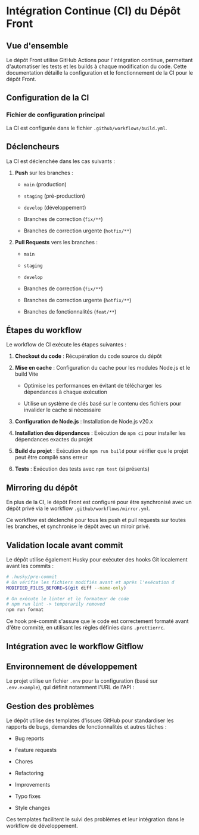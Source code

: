 # Intégration Continue (CI) du Dépôt Front

## Vue d'ensemble


Le dépôt Front utilise GitHub Actions pour l'intégration continue, permettant d'automatiser les tests et les builds à chaque modification du code. Cette documentation détaille la configuration et le fonctionnement de la CI pour le dépôt Front.

## Configuration de la CI

### Fichier de configuration principal

La CI est configurée dans le fichier `.github/workflows/build.yml`.

## Déclencheurs

La CI est déclenchée dans les cas suivants :

1. **Push** sur les branches :

   - `main` (production)

   - `staging` (pré-production)

   - `develop` (développement)

   - Branches de correction (`fix/**`)

   - Branches de correction urgente (`hotfix/**`)

2. **Pull Requests** vers les branches :

   - `main`

   - `staging`

   - `develop`

   - Branches de correction (`fix/**`)

   - Branches de correction urgente (`hotfix/**`)

   - Branches de fonctionnalités (`feat/**`)

## Étapes du workflow

Le workflow de CI exécute les étapes suivantes :

1. **Checkout du code** : Récupération du code source du dépôt

2. **Mise en cache** : Configuration du cache pour les modules Node.js et le build Vite

   - Optimise les performances en évitant de télécharger les dépendances à chaque exécution

   - Utilise un système de clés basé sur le contenu des fichiers pour invalider le cache si nécessaire

3. **Configuration de Node.js** : Installation de Node.js v20.x

4. **Installation des dépendances** : Exécution de `npm ci` pour installer les dépendances exactes du projet

5. **Build du projet** : Exécution de `npm run build` pour vérifier que le projet peut être compilé sans erreur

6. **Tests** : Exécution des tests avec `npm test` (si présents)

## Mirroring du dépôt

En plus de la CI, le dépôt Front est configuré pour être synchronisé avec un dépôt privé via le workflow `.github/workflows/mirror.yml`.

Ce workflow est déclenché pour tous les push et pull requests sur toutes les branches, et synchronise le dépôt avec un miroir privé.

## Validation locale avant commit

Le dépôt utilise également Husky pour exécuter des hooks Git localement avant les commits :

```sh
# .husky/pre-commit
# On vérifie les fichiers modifiés avant et après l'exécution d
MODIFIED_FILES_BEFORE=$(git diff --name-only)

# On exécute le linter et le formateur de code
# npm run lint -> temporarily removed
npm run format
```

Ce hook pré-commit s'assure que le code est correctement formaté avant d'être commité, en utilisant les règles définies dans `.prettierrc`.

## Intégration avec le workflow Gitflow

## Environnement de développement

Le projet utilise un fichier `.env` pour la configuration (basé sur `.env.example`), qui définit notamment l'URL de l'API :

## Gestion des problèmes

Le dépôt utilise des templates d'issues GitHub pour standardiser les rapports de bugs, demandes de fonctionnalités et autres tâches :

- Bug reports

- Feature requests

- Chores

- Refactoring

- Improvements

- Typo fixes

- Style changes

Ces templates facilitent le suivi des problèmes et leur intégration dans le workflow de développement.
